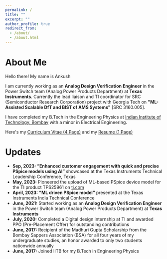 ```yaml
---
permalink: /
title: ""
excerpt: ""
author_profile: true
redirect_from: 
  - /about/
  - /about.html
---
```




# About Me

Hello there! My name is Ankush

I am currently working as an <b>Analog Design Verification Engineer</b> in the Power Switch team (Analog Power Products Department) at <b>Texas Instruments</b>. Currently the lead liaison and TI coordinator for SRC (Semiconductor Research Corporation) project with Georgia Tech on <b>"ML-Assisted Scalable DfT and BIST of AMS Systems"</b> [SRC 3160.005]. 

I have completed my B.Tech in the Engineering Physics at [Indian Institute of Technology, Bombay](http://iitb.ac.in/) with a minor in Electrical Engineering. 

Here's my [Curriculum Vitae (4 Page)](https://ankush0303.github.io//files/Ankush_CV.pdf) and my [Resume (1 Page)](https://ankush0303.github.io//files/Ankush_Resume.pdf)


# Updates
* <b>Sep, 2023:</b> <b>”Enhanced customer engagement with quick and precise PSpice models using AI”</b> showcased at the
Texas Instruments Technical Leadership Conference, Texas
* <b>May, 2023:</b>  Pioneered the upload of ML-based PSpice device model for the TI product TPS25961 on [ti.com](https://www.ti.com/product/TPS25961#design-tools-simulation)
* <b>April, 2023:</b> <b>”ML driven PSpice model”</b> presented at the Texas Instruments India Technical Conference
* <b>June, 2021:</b>  Started working as an <b>Analog Design Verification Engineer</b> in the Power Switch team (Analog Power Products Department) at <b>Texas Instruments</b>
* <b>July, 2020:</b> Completed a Digital design internship at TI and awarded PPO (Pre-Placement Offer) for outstanding contributions
* <b>June, 2017:</b> Recipient of the Madhuri Gupta Scholarship from the Bombay Sappers Association (BSA) for all four
years of my undergraduate studies, an honor awarded to only two students nationwide annually 
* <b>June, 2017:</b> Joined IITB for my B.Tech in Engineering Physics

